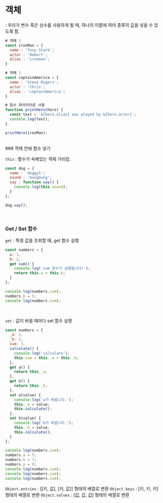 # 객체

: 우리가 변수 혹은 상수를 사용하게 될 때, 하나의 이름에 여러 종류의 값을 넣을 수 있도록 함.

```javascript
# 객체 1
const ironMan = {
  name : 'Tony Stark';
  actor : 'Robert';
  alias : 'ironman';
}

# 객체 2
const captainAmerica = {
  name : 'Steve Rogers';
  actor : 'Chris';
  alias : 'captainAmerica';
}

# 함수 파라미터로 사용
function printHero(hero) {
  const text = '&{hero.alias} was played by &{hero.actor}';
  console.log(text);
}

printHero(ironMan);
```
<br/>
### 객체 안에 함수 넣기

`this` : 함수가 속해있는 객체 가리킴.

```javascript
const dog = {
  name : 'doggy1';
  sound : 'mungmung';
  say : function say() {
    console.log(this.sound);
  }
};

dog.say();
```

<br/>

### Get / Set 함수

`get` : 특정 값을 조회할 때, get 함수 실행

```javascript
const numbers = {
  a: 1,
  b: 2,
  get sum() {
    console.log('sum 함수가 실행됩니다!');
    return this.a + this.b;
  }
};

console.log(numbers.sum);
numbers.b = 5;
console.log(numbers.sum);
```

<br/>

`set` : 값이 바뀔 때마다 set 함수 실행

```javascript
const numbers = {
  _a: 1,
  _b: 2,
  sum: 3,
  calculate() {
    console.log('calculate');
    this.sum = this._a + this._b;
  },
  get a() {
    return this._a;
  },
  get b() {
    return this._b;
  },
  set a(value) {
    console.log('a가 바뀝니다.');
    this._a = value;
    this.calculate();
  },
  set b(value) {
    console.log('b가 바뀝니다.');
    this._b = value;
    this.calculate();
  }
};

console.log(numbers.sum);
numbers.a = 5;
numbers.b = 7;
numbers.a = 9;
console.log(numbers.sum);
console.log(numbers.sum);
console.log(numbers.sum);
```


`Object.entries` : [[키, 값], [키, 값]] 형태의 배열로 변환
`Object.keys` : [키, 키, 키] 형태의 배열로 변환
`Object.values` : [값, 값, 값] 형태의 배열로 변환

